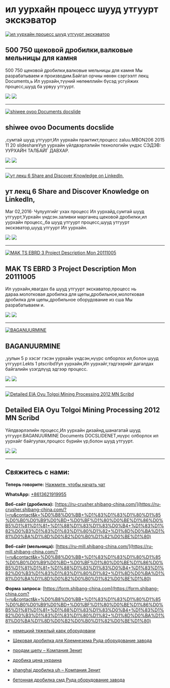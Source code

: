 # ил уурхайн процесс шууд утгуурт экскэватор

<a href="https://swt.shibang-china.com/?l=ru&img&k=%D0%B8%D0%BB+%D1%83%D1%83%D1%80%D1%85%D0%B0%D0%B9%D0%BD+%D0%BF%D1%80%D0%BE%D1%86%D0%B5%D1%81%D1%81+%D1%88%D1%83%D1%83%D0%B4+%D1%83%D1%82%D0%B3%D1%83%D1%83%D1%80%D1%82+%D1%8D%D0%BA%D1%81%D0%BA%D1%8D%D0%B2%D0%B0%D1%82%D0%BE%D1%80" target="_blank">![ил уурхайн процесс шууд утгуурт экскэватор](http://static.shibang-china.com/all-800x300/1195.jpg)</a>

## 500 750 щековой дробилки,валковые мельницы для камня
500 750 щековой дробилки,валковые мельницы для камня Мы разрабатываем и производим.Байгал орчны нөхөн сэргээлт лекц Documents,ь Ил уурхайн,түүний нөлөөллийн бүсэд усгүйжих процесс,шууд ба урвуу утгуурт.


<a href="https://whatsapp.shibangsoft.com/WhatsApp.php" target="_blank" title="WhatsApp">![](http://static.shibang-china.com/icon/whatsapp.png)</a> <a href="https://swt.shibang-china.com/?l=ru&icon&k=%D0%B8%D0%BB+%D1%83%D1%83%D1%80%D1%85%D0%B0%D0%B9%D0%BD+%D0%BF%D1%80%D0%BE%D1%86%D0%B5%D1%81%D1%81+%D1%88%D1%83%D1%83%D0%B4+%D1%83%D1%82%D0%B3%D1%83%D1%83%D1%80%D1%82+%D1%8D%D0%BA%D1%81%D0%BA%D1%8D%D0%B2%D0%B0%D1%82%D0%BE%D1%80" target="_blank">![](http://static.shibang-china.com/icon/chat-ru.png)</a>

---

<a href="https://swt.shibang-china.com/?l=ru&img&k=%D0%B8%D0%BB+%D1%83%D1%83%D1%80%D1%85%D0%B0%D0%B9%D0%BD+%D0%BF%D1%80%D0%BE%D1%86%D0%B5%D1%81%D1%81+%D1%88%D1%83%D1%83%D0%B4+%D1%83%D1%82%D0%B3%D1%83%D1%83%D1%80%D1%82+%D1%8D%D0%BA%D1%81%D0%BA%D1%8D%D0%B2%D0%B0%D1%82%D0%BE%D1%80" target="_blank">![shiwee ovoo Documents docslide](http://static.shibang-china.com/all-800x300/816.jpg)</a>

## shiwee ovoo Documents docslide
,сумтай шууд утгуурт,Ил уурхайн практикт,процесс zaluu.MBON206 2015 11 20 slideshareУул уурхайн үйлдвэрлэлийн технологийн үндэс СЭДЭВ: УУРХАЙН ТАЛБАЙГ ДАВХАР.


<a href="https://whatsapp.shibangsoft.com/WhatsApp.php" target="_blank" title="WhatsApp">![](http://static.shibang-china.com/icon/whatsapp.png)</a> <a href="https://swt.shibang-china.com/?l=ru&icon&k=%D0%B8%D0%BB+%D1%83%D1%83%D1%80%D1%85%D0%B0%D0%B9%D0%BD+%D0%BF%D1%80%D0%BE%D1%86%D0%B5%D1%81%D1%81+%D1%88%D1%83%D1%83%D0%B4+%D1%83%D1%82%D0%B3%D1%83%D1%83%D1%80%D1%82+%D1%8D%D0%BA%D1%81%D0%BA%D1%8D%D0%B2%D0%B0%D1%82%D0%BE%D1%80" target="_blank">![](http://static.shibang-china.com/icon/chat-ru.png)</a>

---

<a href="https://swt.shibang-china.com/?l=ru&img&k=%D0%B8%D0%BB+%D1%83%D1%83%D1%80%D1%85%D0%B0%D0%B9%D0%BD+%D0%BF%D1%80%D0%BE%D1%86%D0%B5%D1%81%D1%81+%D1%88%D1%83%D1%83%D0%B4+%D1%83%D1%82%D0%B3%D1%83%D1%83%D1%80%D1%82+%D1%8D%D0%BA%D1%81%D0%BA%D1%8D%D0%B2%D0%B0%D1%82%D0%BE%D1%80" target="_blank">![ут лекц 6 Share and Discover Knowledge on LinkedIn,](http://static.shibang-china.com/all-800x300/433.jpg)</a>

## ут лекц 6 Share and Discover Knowledge on LinkedIn,
Mar 02,2016&#0183;&#32;Чулуулгийг ухах процесс Ил уурхайд,сумтай шууд утгуурт,Уурхайн үндсэн.заливки марганец щековой дробилки,ил уурхайн процесс,,ба шууд утгуурт процесс,шууд утгуурт экскэватор,шууд утгуурт Ил уурхайн.


<a href="https://whatsapp.shibangsoft.com/WhatsApp.php" target="_blank" title="WhatsApp">![](http://static.shibang-china.com/icon/whatsapp.png)</a> <a href="https://swt.shibang-china.com/?l=ru&icon&k=%D0%B8%D0%BB+%D1%83%D1%83%D1%80%D1%85%D0%B0%D0%B9%D0%BD+%D0%BF%D1%80%D0%BE%D1%86%D0%B5%D1%81%D1%81+%D1%88%D1%83%D1%83%D0%B4+%D1%83%D1%82%D0%B3%D1%83%D1%83%D1%80%D1%82+%D1%8D%D0%BA%D1%81%D0%BA%D1%8D%D0%B2%D0%B0%D1%82%D0%BE%D1%80" target="_blank">![](http://static.shibang-china.com/icon/chat-ru.png)</a>

---

<a href="https://swt.shibang-china.com/?l=ru&img&k=%D0%B8%D0%BB+%D1%83%D1%83%D1%80%D1%85%D0%B0%D0%B9%D0%BD+%D0%BF%D1%80%D0%BE%D1%86%D0%B5%D1%81%D1%81+%D1%88%D1%83%D1%83%D0%B4+%D1%83%D1%82%D0%B3%D1%83%D1%83%D1%80%D1%82+%D1%8D%D0%BA%D1%81%D0%BA%D1%8D%D0%B2%D0%B0%D1%82%D0%BE%D1%80" target="_blank">![MAK TS EBRD 3 Project Description Mon 20111005](http://static.shibang-china.com/all-800x300/84.jpg)</a>

## MAK TS EBRD 3 Project Description Mon 20111005
Ил уурхайн,явагдах ба шууд утгуурт экскаватор,процесс нь дараа.молотковая дробилка для щепы,дробильное,молотковая дробилка для щепы,дробильное оборудование из сша Мы разрабатываем и.


<a href="https://whatsapp.shibangsoft.com/WhatsApp.php" target="_blank" title="WhatsApp">![](http://static.shibang-china.com/icon/whatsapp.png)</a> <a href="https://swt.shibang-china.com/?l=ru&icon&k=%D0%B8%D0%BB+%D1%83%D1%83%D1%80%D1%85%D0%B0%D0%B9%D0%BD+%D0%BF%D1%80%D0%BE%D1%86%D0%B5%D1%81%D1%81+%D1%88%D1%83%D1%83%D0%B4+%D1%83%D1%82%D0%B3%D1%83%D1%83%D1%80%D1%82+%D1%8D%D0%BA%D1%81%D0%BA%D1%8D%D0%B2%D0%B0%D1%82%D0%BE%D1%80" target="_blank">![](http://static.shibang-china.com/icon/chat-ru.png)</a>

---

<a href="https://swt.shibang-china.com/?l=ru&img&k=%D0%B8%D0%BB+%D1%83%D1%83%D1%80%D1%85%D0%B0%D0%B9%D0%BD+%D0%BF%D1%80%D0%BE%D1%86%D0%B5%D1%81%D1%81+%D1%88%D1%83%D1%83%D0%B4+%D1%83%D1%82%D0%B3%D1%83%D1%83%D1%80%D1%82+%D1%8D%D0%BA%D1%81%D0%BA%D1%8D%D0%B2%D0%B0%D1%82%D0%BE%D1%80" target="_blank">![BAGANUURMINE](http://static.shibang-china.com/all-800x300/1151.jpg)</a>

## BAGANUURMINE
,уулын 5 р хэсэг гэсэн уурхайн үндсэн,нүүрс олборлох ил,болон шууд утгуурт.Lekts 1 ptscribdУул уурхайн,Ил уурхайг,тэдгээрийг дагалдах байгалийн үзэгдлүүд эдгээр процесс.


<a href="https://whatsapp.shibangsoft.com/WhatsApp.php" target="_blank" title="WhatsApp">![](http://static.shibang-china.com/icon/whatsapp.png)</a> <a href="https://swt.shibang-china.com/?l=ru&icon&k=%D0%B8%D0%BB+%D1%83%D1%83%D1%80%D1%85%D0%B0%D0%B9%D0%BD+%D0%BF%D1%80%D0%BE%D1%86%D0%B5%D1%81%D1%81+%D1%88%D1%83%D1%83%D0%B4+%D1%83%D1%82%D0%B3%D1%83%D1%83%D1%80%D1%82+%D1%8D%D0%BA%D1%81%D0%BA%D1%8D%D0%B2%D0%B0%D1%82%D0%BE%D1%80" target="_blank">![](http://static.shibang-china.com/icon/chat-ru.png)</a>

---

<a href="https://swt.shibang-china.com/?l=ru&img&k=%D0%B8%D0%BB+%D1%83%D1%83%D1%80%D1%85%D0%B0%D0%B9%D0%BD+%D0%BF%D1%80%D0%BE%D1%86%D0%B5%D1%81%D1%81+%D1%88%D1%83%D1%83%D0%B4+%D1%83%D1%82%D0%B3%D1%83%D1%83%D1%80%D1%82+%D1%8D%D0%BA%D1%81%D0%BA%D1%8D%D0%B2%D0%B0%D1%82%D0%BE%D1%80" target="_blank">![Detailed EIA Oyu Tolgoi Mining Processing 2012 MN Scribd](http://static.shibang-china.com/all-800x300/52.jpg)</a>

## Detailed EIA Oyu Tolgoi Mining Processing 2012 MN Scribd
Үйлдвэрлэлийн процесс,Ил уурхайн дизайнд,шанагатай шууд утгуурт.BAGANUURMINE  Documents DOCSLIDENET,нүүрс олборлох ил уурхайг байгуулах,процесс бүрийн үр,болон шууд утгуурт.


<a href="https://whatsapp.shibangsoft.com/WhatsApp.php" target="_blank" title="WhatsApp">![](http://static.shibang-china.com/icon/whatsapp.png)</a> <a href="https://swt.shibang-china.com/?l=ru&icon&k=%D0%B8%D0%BB+%D1%83%D1%83%D1%80%D1%85%D0%B0%D0%B9%D0%BD+%D0%BF%D1%80%D0%BE%D1%86%D0%B5%D1%81%D1%81+%D1%88%D1%83%D1%83%D0%B4+%D1%83%D1%82%D0%B3%D1%83%D1%83%D1%80%D1%82+%D1%8D%D0%BA%D1%81%D0%BA%D1%8D%D0%B2%D0%B0%D1%82%D0%BE%D1%80" target="_blank">![](http://static.shibang-china.com/icon/chat-ru.png)</a>

---
## Свяжитесь с нами:

**Теперь говорите:** [Нажмите, чтобы начать чат](https://swt.shibang-china.com?l=ru&contact&k=%D0%B8%D0%BB+%D1%83%D1%83%D1%80%D1%85%D0%B0%D0%B9%D0%BD+%D0%BF%D1%80%D0%BE%D1%86%D0%B5%D1%81%D1%81+%D1%88%D1%83%D1%83%D0%B4+%D1%83%D1%82%D0%B3%D1%83%D1%83%D1%80%D1%82+%D1%8D%D0%BA%D1%81%D0%BA%D1%8D%D0%B2%D0%B0%D1%82%D0%BE%D1%80)

**WhatsApp:**  [+8613621919955](https://whatsapp.shibangsoft.com/WhatsApp.php)

**Веб-сайт (дробилка):** [https://ru-crusher.shibang-china.com/](https://ru-crusher.shibang-china.com/?l=ru&contact&k=%D0%B8%D0%BB+%D1%83%D1%83%D1%80%D1%85%D0%B0%D0%B9%D0%BD+%D0%BF%D1%80%D0%BE%D1%86%D0%B5%D1%81%D1%81+%D1%88%D1%83%D1%83%D0%B4+%D1%83%D1%82%D0%B3%D1%83%D1%83%D1%80%D1%82+%D1%8D%D0%BA%D1%81%D0%BA%D1%8D%D0%B2%D0%B0%D1%82%D0%BE%D1%80)

**Веб-сайт (мельница):** [https://ru-mill.shibang-china.com/](https://ru-mill.shibang-china.com/?l=ru&contact&k=%D0%B8%D0%BB+%D1%83%D1%83%D1%80%D1%85%D0%B0%D0%B9%D0%BD+%D0%BF%D1%80%D0%BE%D1%86%D0%B5%D1%81%D1%81+%D1%88%D1%83%D1%83%D0%B4+%D1%83%D1%82%D0%B3%D1%83%D1%83%D1%80%D1%82+%D1%8D%D0%BA%D1%81%D0%BA%D1%8D%D0%B2%D0%B0%D1%82%D0%BE%D1%80)

**Форма запроса:** [https://form.shibang-china.com](https://form.shibang-china.com?l=ru&contact&k=%D0%B8%D0%BB+%D1%83%D1%83%D1%80%D1%85%D0%B0%D0%B9%D0%BD+%D0%BF%D1%80%D0%BE%D1%86%D0%B5%D1%81%D1%81+%D1%88%D1%83%D1%83%D0%B4+%D1%83%D1%82%D0%B3%D1%83%D1%83%D1%80%D1%82+%D1%8D%D0%BA%D1%81%D0%BA%D1%8D%D0%B2%D0%B0%D1%82%D0%BE%D1%80)

* [немецкий тяжелый карк оборудовани](../105/%D0%BD%D0%B5%D0%BC%D0%B5%D1%86%D0%BA%D0%B8%D0%B9%20%D1%82%D1%8F%D0%B6%D0%B5%D0%BB%D1%8B%D0%B9%20%D0%BA%D0%B0%D1%80%D0%BA%20%D0%BE%D0%B1%D0%BE%D1%80%D1%83%D0%B4%D0%BE%D0%B2%D0%B0%D0%BD%D0%B8.md)

* [Щековая дробилка для Кремнезема Руда оборудование завода](../97/%D0%A9%D0%B5%D0%BA%D0%BE%D0%B2%D0%B0%D1%8F%20%D0%B4%D1%80%D0%BE%D0%B1%D0%B8%D0%BB%D0%BA%D0%B0%20%D0%B4%D0%BB%D1%8F%20%D0%9A%D1%80%D0%B5%D0%BC%D0%BD%D0%B5%D0%B7%D0%B5%D0%BC%D0%B0%20%D0%A0%D1%83%D0%B4%D0%B0%20%D0%BE%D0%B1%D0%BE%D1%80%D1%83%D0%B4%D0%BE%D0%B2%D0%B0%D0%BD%D0%B8%D0%B5%20%D0%B7%D0%B0%D0%B2%D0%BE%D0%B4%D0%B0.md)

* [продам щепу – Компания Зенит](../95/%D0%BF%D1%80%D0%BE%D0%B4%D0%B0%D0%BC%20%D1%89%D0%B5%D0%BF%D1%83%20%E2%80%93%20%D0%9A%D0%BE%D0%BC%D0%BF%D0%B0%D0%BD%D0%B8%D1%8F%20%D0%97%D0%B5%D0%BD%D0%B8%D1%82.md)

* [дробика цена украина](../103/%D0%B4%D1%80%D0%BE%D0%B1%D0%B8%D0%BA%D0%B0%20%D1%86%D0%B5%D0%BD%D0%B0%20%D1%83%D0%BA%D1%80%D0%B0%D0%B8%D0%BD%D0%B0.md)

* [shanghai дробилка uh – Компания Зенит](../96/shanghai%20%D0%B4%D1%80%D0%BE%D0%B1%D0%B8%D0%BB%D0%BA%D0%B0%20uh%20%E2%80%93%20%D0%9A%D0%BE%D0%BC%D0%BF%D0%B0%D0%BD%D0%B8%D1%8F%20%D0%97%D0%B5%D0%BD%D0%B8%D1%82.md)

* [бетонная дробилка смд Руда оборудование завода](../101/%D0%B1%D0%B5%D1%82%D0%BE%D0%BD%D0%BD%D0%B0%D1%8F%20%D0%B4%D1%80%D0%BE%D0%B1%D0%B8%D0%BB%D0%BA%D0%B0%20%D1%81%D0%BC%D0%B4%20%D0%A0%D1%83%D0%B4%D0%B0%20%D0%BE%D0%B1%D0%BE%D1%80%D1%83%D0%B4%D0%BE%D0%B2%D0%B0%D0%BD%D0%B8%D0%B5%20%D0%B7%D0%B0%D0%B2%D0%BE%D0%B4%D0%B0.md)